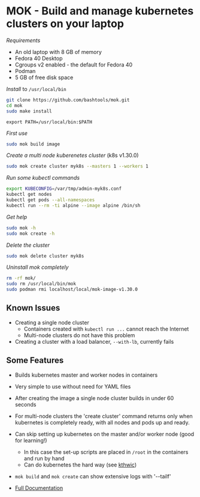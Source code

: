 # MOK - Build and manage kubernetes clusters on your laptop

*Requirements*

* An old laptop with 8 GB of memory
* Fedora 40 Desktop
* Cgroups v2 enabled - the default for Fedora 40
* Podman
* 5 GB of free disk space

*Install* to `/usr/local/bin`

```bash
git clone https://github.com/bashtools/mok.git
cd mok
sudo make install
```
```
export PATH=/usr/local/bin:$PATH
```

*First use*

```bash
sudo mok build image
```

*Create a multi node kuberenetes cluster* (k8s v1.30.0)

```bash
sudo mok create cluster myk8s --masters 1 --workers 1
```

*Run some kubectl commands*

```bash
export KUBECONFIG=/var/tmp/admin-myk8s.conf
kubectl get nodes
kubectl get pods --all-namespaces
kubectl run --rm -ti alpine --image alpine /bin/sh
```

*Get help*

```bash
sudo mok -h
sudo mok create -h
```

*Delete the cluster*

```bash
sudo mok delete cluster myk8s
```

*Uninstall mok completely*

```bash
rm -rf mok/
sudo rm /usr/local/bin/mok
sudo podman rmi localhost/local/mok-image-v1.30.0
```

## Known Issues

* Creating a single node cluster
  * Containers created with `kubectl run ...` cannot reach the Internet
  * Multi-node clusters do not have this problem
* Creating a cluster with a load balancer, `--with-lb`, currently fails

## Some Features

* Builds kubernetes master and worker nodes in containers
* Very simple to use without need for YAML files
* After creating the image a single node cluster builds in under 60 seconds
* For multi-node clusters the 'create cluster' command returns only when kubernetes is completely ready, with all nodes and pods up and ready.
* Can skip setting up kubernetes on the master and/or worker node (good for learning!)
  * In this case the set-up scripts are placed in `/root` in the containers and run by hand
  * Can do kubernetes the hard way (see [kthwic](https://github.com/my-own-kind/kubernetes-the-hard-way-in-containers))
* `mok build` and `mok create` can show extensive logs with '--tailf'

* [Full Documentation](https://github.com/bashtools/mok-docs/tree/master/docs)
